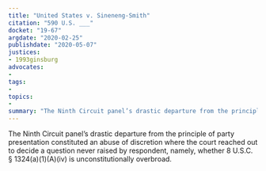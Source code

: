 ```yaml
---
title: "United States v. Sineneng-Smith"
citation: "590 U.S. ___"
docket: "19-67"
argdate: "2020-02-25"
publishdate: "2020-05-07"
justices:
- 1993ginsburg
advocates:
- 
tags:
- 
topics:
- 
summary: "The Ninth Circuit panel’s drastic departure from the principle of party presentation constituted an abuse of discretion where the court reached out to decide a question never raised by respondent, namely, whether 8 U.S.C. § 1324(a)(1)(A)(iv) is unconstitutionally overbroad."
---
```

The Ninth Circuit panel’s drastic departure from the principle of party presentation constituted an abuse of discretion where the court reached out to decide a question never raised by respondent, namely, whether 8 U.S.C. § 1324(a)(1)(A)(iv) is unconstitutionally overbroad.